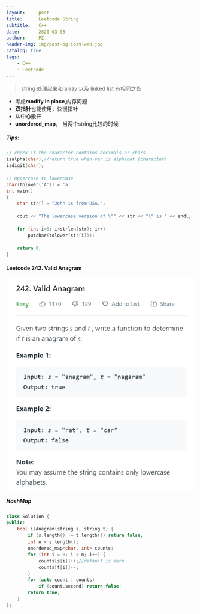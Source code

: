 ```yaml
---
layout:     post
title:      Leetcode String
subtitle:   C++
date:       2020-03-08
author:     PZ
header-img: img/post-bg-ios9-web.jpg
catalog: true
tags:
    - C++
    - Leetcode
---
```


> string 处理起来和 array 以及 linked list 有相同之处

- 考虑**modify in place**,内存问题
- **双指针**也能使用，快慢指针
- 从**中心**散开
- **unordered_map**， 当两个string比较的时候

##### Tips:

```c++
// check if the character contains decimals or chars
isalpha(char);//return true when var is alphabet (character) 
isdigit(char);

// uppercase to lowercase
char(tolower('A')) = 'a'
int main()
{
    char str[] = "John is from USA.";

    cout << "The lowercase version of \"" << str << "\" is " << endl;

    for (int i=0; i<strlen(str); i++)
        putchar(tolower(str[i]));
    
    return 0;
}
```

#### Leetcode 242. Valid Anagram

![img](https://raw.githubusercontent.com/pzheng16/pzheng16.github.io/master/img/string/1.png)

##### HashMap

```c++
class Solution {
public:
    bool isAnagram(string s, string t) {
        if (s.length() != t.length()) return false;
        int n = s.length();
        unordered_map<char, int> counts;
        for (int i = 0; i < n; i++) {
            counts[s[i]]++;//default is zero 
            counts[t[i]]--;
        }
        for (auto count : counts)
            if (count.second) return false;
        return true;
    }
};
```